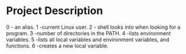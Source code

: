 # Project Description

0 - an alias.
1 -current Linux user.
2 - shell looks into when looking for a program.
3 -number of directories in the PATH.
4 -lists environment variables.
5 -lists all local variables and environment variables, and functions.
6 -creates a new local variable.